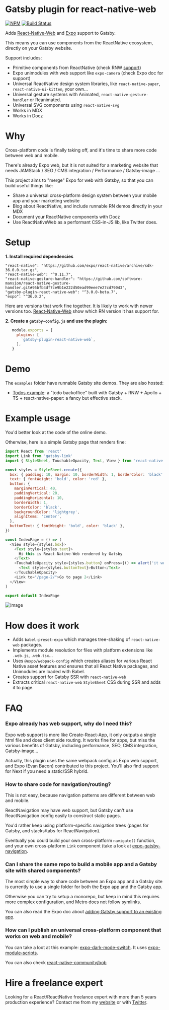 # Gatsby plugin for react-native-web

[![NPM](https://img.shields.io/npm/dm/gatsby-plugin-react-native-web.svg)](https://www.npmjs.com/package/gatsby-plugin-react-native-web)
[![Build Status](https://travis-ci.com/slorber/gatsby-plugin-react-native-web.svg?branch=master)](https://travis-ci.com/slorber/gatsby-plugin-react-native-web)

Adds [React-Native-Web](https://github.com/necolas/react-native-web) and [Expo](https://docs.expo.io/) support to Gatsby.

This means you can use components from the ReactNative ecosystem, directly on your Gatsby website.

Support includes:
- Primitive components from ReactNative (check RNW [support](https://github.com/necolas/react-native-web#compatibility-with-react-native))
- Expo unimodules with web support like `expo-camera` (check Expo doc for support)
- Universal ReactNative design system libraries, like `react-native-paper`, `react-native-ui-kitten`, your own...
- Universal gesture systems with Animated, `react-native-gesture-handler` or Reanimated.
- Universal SVG components using `react-native-svg`
- Works in MDX
- Works in Docz

# Why

Cross-platform code is finally taking off, and it's time to share more code between web and mobile.

There's already Expo web, but it is not suited for a marketing website that needs JAMStack / SEO / CMS integration / Performance / Gatsby-image ...

This project aims to "merge" Expo for web with Gatsby, so that you can build useful things like:

- Share a universal cross-platform design system between your mobile app and your marketing website
- Blog about ReactNative, and include runnable RN demos directly in your MDX
- Document your ReactNative components with Docz
- Use ReactNativeWeb as a performant CSS-in-JS lib, like Twitter does.

# Setup

**1. Install required dependencies**

```
"react-native": "https://github.com/expo/react-native/archive/sdk-36.0.0.tar.gz",
"react-native-web": "^0.11.7",
"react-native-gesture-handler": "https://github.com/software-mansion/react-native-gesture-handler.git#95bfb4df7ce9b1e222d50ead99eee7e27cd79043",
"gatsby-plugin-react-native-web": "^3.0.0-beta.7",
"expo": "^36.0.2",
```

Here are versions that work fine together. 
It is likely to work with newer versions too. 
[React-Native-Web](https://github.com/necolas/react-native-web) show which RN version it has support for.



**2. Create a `gatsby-config.js` and use the plugin:**

```js
   module.exports = {
     plugins: [
       `gatsby-plugin-react-native-web`,
     ],
   }
```

# Demo

The `examples` folder have runnable Gatsby site demos. They are also hosted:

- [Todos example](https://gatsby-rnw-todos.netlify.com): a "todo backoffice" built with Gatsby + RNW + Apollo + TS + react-native-paper: a fancy but effective stack.

# Example usage

You'd better look at the code of the online demo.

Otherwise, here is a simple Gatsby page that renders fine:

```js
import React from 'react'
import Link from 'gatsby-link'
import { StyleSheet, TouchableOpacity, Text, View } from 'react-native'

const styles = StyleSheet.create({
  box: { padding: 10, margin: 10, borderWidth: 1, borderColor: 'black' },
  text: { fontWeight: 'bold', color: 'red' },
  button: {
    marginVertical: 40,
    paddingVertical: 20,
    paddingHorizontal: 10,
    borderWidth: 1,
    borderColor: 'black',
    backgroundColor: 'lightgrey',
    alignItems: 'center',
  },
  buttonText: { fontWeight: 'bold', color: 'black' },
})

const IndexPage = () => (
  <View style={styles.box}>
    <Text style={styles.text}>
      Hi this is React-Native-Web rendered by Gatsby
    </Text>
    <TouchableOpacity style={styles.button} onPress={() => alert('it works')}>
      <Text style={styles.buttonText}>Button</Text>
    </TouchableOpacity>
    <Link to="/page-2/">Go to page 2</Link>
  </View>
)

export default IndexPage
```

![image](https://camo.githubusercontent.com/58ec39b3966cdefb241b90fb4643ad8aa7b971b2/68747470733a2f2f7062732e7477696d672e636f6d2f6d656469612f445844575f715058304149534148532e6a70673a6c61726765)

# How does it work

- Adds `babel-preset-expo` which manages tree-shaking of `react-native-web` packages.
- Implements module resolution for files with platform extensions like `.web.js`, `.web.tsx`...
- Uses `@expo/webpack-config` which creates aliases for various React Native asset features and ensures that all React Native packages, and Unimodules are loaded with Babel.
- Creates support for Gatsby SSR with `react-native-web`
- Extracts critical `react-native-web` `StyleSheet` CSS during SSR and adds it to page.

# FAQ


### Expo already has web support, why do I need this?

Expo web support is more like Create-React-App, it only outputs a single html file and does client side routing. It works fine for apps, but miss the various benefits of Gatsby, including performance, SEO, CMS integration, Gatsby-image...

Actually, this plugin uses the same webpack config as Expo web support, and Expo (Evan Bacon) contributed to this project. You'll also find support for Next if you need a static/SSR hybrid.


### How to share code for navigation/routing?

This is not easy, because navigation patterns are different between web and mobile. 

ReactNavigation may have web support, but Gatsby can't use ReactNavigation config easily to construct static pages.

You'd rather keep using platform-specific navigation trees (pages for Gatsby, and stacks/tabs for ReactNavigation).

Eventually you could build your own cross-platform `navigate()` function, and your own cross-platform `Link` component (take a look at [expo-gatsby-navigation](https://github.com/nandorojo/expo-gatsby-navigation).


### Can I share the same repo to build a mobile app and a Gatsby site with shared components?

The most simple way to share code between an Expo app and a Gatsby site is currently to use a single folder for both the Expo app and the Gatsby app.

Otherwise you can try to setup a monorepo, but keep in mind this requires more complex configuration, and Metro does not follow symlinks.

You can also read the Expo doc about [adding Gatsby support to an existing app](https://docs.expo.io/versions/latest/guides/using-gatsby/).


### How can I publish an universal cross-platform component that works on web and mobile?

You can take a loot at this example: [expo-dark-mode-switch](https://github.com/EvanBacon/expo-dark-mode-switch). It uses [expo-module-scripts](https://www.npmjs.com/package/expo-module-scripts).

You can also check [react-native-community/bob](https://github.com/react-native-community/bob)


# Hire a freelance expert

Looking for a React/ReactNative freelance expert with more than 5 years production experience?
Contact me from my [website](https://sebastienlorber.com/) or with [Twitter](https://twitter.com/sebastienlorber).
